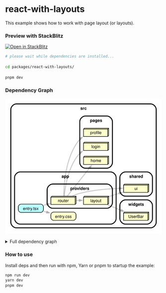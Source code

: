 # react-with-layouts

This example shows how to work with page layout (or layouts).

### Preview with StackBlitz

[![Open in StackBlitz](https://developer.stackblitz.com/img/open_in_stackblitz.svg)](https://stackblitz.com/github/noveogroup-amorgunov/fsd-lessons?file=packages%2Freact-with-layouts%2FREADME.md&startScript=dev:layouts)

```bash
# please wait while dependencies are installed...

cd packages/react-with-layouts/

pnpm dev
```

### Dependency Graph

![Dependency Graph](./dependency-graph.svg)

<details>
<summary>Full dependency graph</summary>

![Dependency Graph](./dependency-graph.full.svg)
</details>

### How to use

Install deps and then run with npm, Yarn or pnpm to startup the example:

```bash
npm run dev
yarn dev
pnpm dev
```
